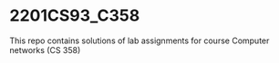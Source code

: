 # 2201CS93_C358

This repo contains solutions of lab assignments for course Computer networks (CS 358)
